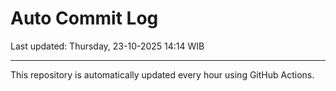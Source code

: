 # Auto Commit Log

Last updated: Thursday, 23-10-2025 14:14 WIB

---

This repository is automatically updated every hour using GitHub Actions.
